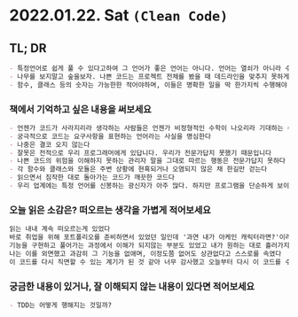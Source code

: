 # 2022.01.22. Sat `(Clean Code)`

## TL; DR

```markdown
- 특정언어로 쉽게 풀 수 있다고하여 그 언어가 좋은 언어는 아니다. 언어는 열쇠가 아니라 수단일 뿐이다
- 나무를 보지말고 숲을보자. 나쁜 코드는 프로젝트 전체를 봤을 때 데드라인을 맞추지 못하게하는 가장 절대적인 이유다
- 함수, 클래스 등의 숫자는 가능한한 적어야하며, 이들은 명확한 일을 딱 한가지씩 수행해야 한다
```

### 책에서 기억하고 싶은 내용을 써보세요

```markdown
- 언젠가 코드가 사라지리라 생각하는 사람들은 언젠가 비정형적인 수학이 나오리라 기대하는 수학자와 비슷하다
- 궁극적으로 코드는 요구사항을 표현하는 언어라는 사실을 명심한다
- 나중은 결코 오지 않는다
- 잘못은 전적으로 우리 프로그래머에게 있답니다. 우리가 전문가답지 못했기 때문입니다
- 나쁜 코드의 위험을 이해하지 못하는 관리자 말을 그대로 따르는 행동은 전문가답지 못하다
- 각 함수와 클래스와 모듈은 주변 상황에 현혹되거나 오염되지 않은 채 한길만 걷는다
- 읽으면서 짐작한 대로 돌아가는 코드가 깨끗한 코드다
- 우리 업계에는 특정 언어를 신봉하는 광신자가 아주 많다. 하지만 프로그램을 단순하게 보이도록 만드는 열쇠는 언어가 아니다. 언어를 단순하게 보이도록 만드는 열쇠는 프로그래머다!
```

### 오늘 읽은 소감은? 떠오르는 생각을 가볍게 적어보세요

```markdown
읽는 내내 계속 떠오르는게 있었다
바로 취업을 위해 포트폴리오를 준비하면서 있었던 일인데 '과연 내가 아케인 캐릭터라면?'이라는 일종의 토이프로젝트이다
기능을 구현하고 풀어가는 과정에서 이해가 되지않는 부분도 있었고 내가 원하는 대로 흘러가지 않는 부분도 있었다
나는 이를 외면했고 과감히 그 기능을 없애며, 이정도쯤 없어도 상관없다고 스스로를 속였다
이 코드를 다시 직면할 수 있는 계기가 된 것 같아 너무 감사했고 오늘부터 다시 이 코드를 수정해 원래 목표했던 바를 이루도록 해야겠다
```

### 궁금한 내용이 있거나, 잘 이해되지 않는 내용이 있다면 적어보세요

```markdown
- TDD는 어떻게 행해지는 것일까?
```
